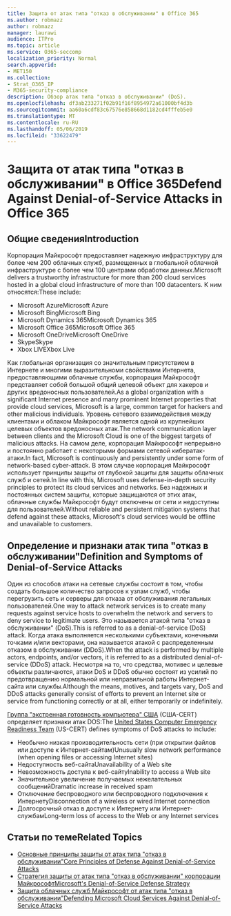 ```yaml
---
title: Защита от атак типа "отказ в обслуживании" в Office 365
ms.author: robmazz
author: robmazz
manager: laurawi
audience: ITPro
ms.topic: article
ms.service: O365-seccomp
localization_priority: Normal
search.appverid:
- MET150
ms.collection:
- Strat_O365_IP
- M365-security-compliance
description: Обзор атак типа "отказ в обслуживании" (DoS).
ms.openlocfilehash: df3ab233271f02b91f16f8954972a61000bf4d3b
ms.sourcegitcommit: aa60a6cdf83c67576e858668d1182cd4fffeb5e0
ms.translationtype: MT
ms.contentlocale: ru-RU
ms.lasthandoff: 05/06/2019
ms.locfileid: "33622479"
---
```

# <a name="defend-against-denial-of-service-attacks-in-office-365"></a><span data-ttu-id="13c3d-103">Защита от атак типа "отказ в обслуживании" в Office 365</span><span class="sxs-lookup"><span data-stu-id="13c3d-103">Defend Against Denial-of-Service Attacks in Office 365</span></span>

## <a name="introduction"></a><span data-ttu-id="13c3d-104">Общие сведения</span><span class="sxs-lookup"><span data-stu-id="13c3d-104">Introduction</span></span>

<span data-ttu-id="13c3d-105">Корпорация Майкрософт предоставляет надежную инфраструктуру для более чем 200 облачных служб, размещенных в глобальной облачной инфраструктуре с более чем 100 центрами обработки данных.</span><span class="sxs-lookup"><span data-stu-id="13c3d-105">Microsoft delivers a trustworthy infrastructure for more than 200 cloud services hosted in a global cloud infrastructure of more than 100 datacenters.</span></span> <span data-ttu-id="13c3d-106">К ним относятся:</span><span class="sxs-lookup"><span data-stu-id="13c3d-106">These include:</span></span>

- <span data-ttu-id="13c3d-107">Microsoft Azure</span><span class="sxs-lookup"><span data-stu-id="13c3d-107">Microsoft Azure</span></span>
- <span data-ttu-id="13c3d-108">Microsoft Bing</span><span class="sxs-lookup"><span data-stu-id="13c3d-108">Microsoft Bing</span></span>
- <span data-ttu-id="13c3d-109">Microsoft Dynamics 365</span><span class="sxs-lookup"><span data-stu-id="13c3d-109">Microsoft Dynamics 365</span></span>
- <span data-ttu-id="13c3d-110">Microsoft Office 365</span><span class="sxs-lookup"><span data-stu-id="13c3d-110">Microsoft Office 365</span></span>
- <span data-ttu-id="13c3d-111">Microsoft OneDrive</span><span class="sxs-lookup"><span data-stu-id="13c3d-111">Microsoft OneDrive</span></span>
- <span data-ttu-id="13c3d-112">Skype</span><span class="sxs-lookup"><span data-stu-id="13c3d-112">Skype</span></span>
- <span data-ttu-id="13c3d-113">Xbox LIVE</span><span class="sxs-lookup"><span data-stu-id="13c3d-113">Xbox Live</span></span>

<span data-ttu-id="13c3d-114">Как глобальная организация со значительным присутствием в Интернете и многими выразительноми свойствами Интернета, предоставляющими облачные службы, корпорация Майкрософт представляет собой большой общий целевой объект для хакеров и других вредоносных пользователей.</span><span class="sxs-lookup"><span data-stu-id="13c3d-114">As a global organization with a significant Internet presence and many prominent Internet properties that provide cloud services, Microsoft is a large, common target for hackers and other malicious individuals.</span></span> <span data-ttu-id="13c3d-115">Уровень сетевого взаимодействия между клиентами и облаком Майкрософт является одной из крупнейших целевых объектов вредоносных атак.</span><span class="sxs-lookup"><span data-stu-id="13c3d-115">The network communication layer between clients and the Microsoft Cloud is one of the biggest targets of malicious attacks.</span></span> <span data-ttu-id="13c3d-116">На самом деле, корпорация Майкрософт непрерывно и постоянно работает с некоторыми формами сетевой кибератак-атаки.</span><span class="sxs-lookup"><span data-stu-id="13c3d-116">In fact, Microsoft is continuously and persistently under some form of network-based cyber-attack.</span></span> <span data-ttu-id="13c3d-117">В этом случае корпорация Майкрософт использует принципы защиты от глубокой защиты для защиты облачных служб и сетей.</span><span class="sxs-lookup"><span data-stu-id="13c3d-117">In line with this, Microsoft uses defense-in-depth security principles to protect its cloud services and networks.</span></span> <span data-ttu-id="13c3d-118">Без надежных и постоянных систем защиты, которые защищаются от этих атак, облачные службы Майкрософт будут отключены от сети и недоступны для пользователей.</span><span class="sxs-lookup"><span data-stu-id="13c3d-118">Without reliable and persistent mitigation systems that defend against these attacks, Microsoft's cloud services would be offline and unavailable to customers.</span></span>

## <a name="definition-and-symptoms-of-denial-of-service-attacks"></a><span data-ttu-id="13c3d-119">Определение и признаки атак типа "отказ в обслуживании"</span><span class="sxs-lookup"><span data-stu-id="13c3d-119">Definition and Symptoms of Denial-of-Service Attacks</span></span>

<span data-ttu-id="13c3d-120">Один из способов атаки на сетевые службы состоит в том, чтобы создать большое количество запросов к узлам служб, чтобы перегрузить сеть и серверы для отказа от обслуживания легальных пользователей.</span><span class="sxs-lookup"><span data-stu-id="13c3d-120">One way to attack network services is to create many requests against service hosts to overwhelm the network and servers to deny service to legitimate users.</span></span> <span data-ttu-id="13c3d-121">Это называется атакой типа "отказ в обслуживании" (DoS).</span><span class="sxs-lookup"><span data-stu-id="13c3d-121">This is referred to as a denial-of-service (DoS) attack.</span></span> <span data-ttu-id="13c3d-122">Когда атака выполняется несколькими субъектами, конечными точками и/или векторами, она называется атакой с распределенным отказом в обслуживании (DDoS).</span><span class="sxs-lookup"><span data-stu-id="13c3d-122">When the attack is performed by multiple actors, endpoints, and/or vectors, it is referred to as a distributed denial-of-service (DDoS) attack.</span></span> <span data-ttu-id="13c3d-123">Несмотря на то, что средства, мотивес и целевые объекты различаются, атаки DoS и DDoS обычно состоят из усилий по предотвращению нормальной или неправильной работы Интернет-сайта или службы.</span><span class="sxs-lookup"><span data-stu-id="13c3d-123">Although the means, motives, and targets vary, DoS and DDoS attacks generally consist of efforts to prevent an Internet site or service from functioning correctly or at all, either temporarily or indefinitely.</span></span>

<span data-ttu-id="13c3d-124">[Группа "экстренная готовность компьютера" США](https://www.us-cert.gov/) (США-CERT) определяет признаки атак DOS:</span><span class="sxs-lookup"><span data-stu-id="13c3d-124">The [United States Computer Emergency Readiness Team](https://www.us-cert.gov/) (US-CERT) defines symptoms of DoS attacks to include:</span></span>

- <span data-ttu-id="13c3d-125">Необычно низкая производительность сети (при открытии файлов или доступе к Интернет-сайтам)</span><span class="sxs-lookup"><span data-stu-id="13c3d-125">Unusually slow network performance (when opening files or accessing Internet sites)</span></span>
- <span data-ttu-id="13c3d-126">Недоступность веб-сайта</span><span class="sxs-lookup"><span data-stu-id="13c3d-126">Unavailability of a Web site</span></span>
- <span data-ttu-id="13c3d-127">Невозможность доступа к веб-сайту</span><span class="sxs-lookup"><span data-stu-id="13c3d-127">Inability to access a Web site</span></span>
- <span data-ttu-id="13c3d-128">Значительное увеличение получаемых нежелательных сообщений</span><span class="sxs-lookup"><span data-stu-id="13c3d-128">Dramatic increase in received spam</span></span>
- <span data-ttu-id="13c3d-129">Отключение беспроводного или беспроводного подключения к Интернету</span><span class="sxs-lookup"><span data-stu-id="13c3d-129">Disconnection of a wireless or wired Internet connection</span></span>
- <span data-ttu-id="13c3d-130">Долгосрочный отказ в доступе к Интернету или Интернет-службам</span><span class="sxs-lookup"><span data-stu-id="13c3d-130">Long-term loss of access to the Web or any Internet services</span></span>

## <a name="related-topics"></a><span data-ttu-id="13c3d-131">Статьи по теме</span><span class="sxs-lookup"><span data-stu-id="13c3d-131">Related Topics</span></span>

- [<span data-ttu-id="13c3d-132">Основные принципы защиты от атак типа "отказ в обслуживании"</span><span class="sxs-lookup"><span data-stu-id="13c3d-132">Core Principles of Defense Against Denial-of-Service Attacks</span></span>](office-365-core-principles-of-defense-against-dos-attacks.md)
- [<span data-ttu-id="13c3d-133">Стратегия защиты от атак типа "отказ в обслуживании" корпорации Майкрософт</span><span class="sxs-lookup"><span data-stu-id="13c3d-133">Microsoft's Denial-of-Service Defense Strategy</span></span>](office-365-microsoft-dos-defense-strategy.md)
- [<span data-ttu-id="13c3d-134">Защита облачных служб Майкрософт от атак типа "отказ в обслуживании"</span><span class="sxs-lookup"><span data-stu-id="13c3d-134">Defending Microsoft Cloud Services Against Denial-of-Service Attacks</span></span>](office-365-defending-cloud-services-against-dos-attacks.md)
